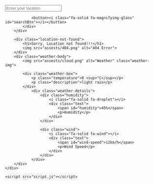 <!DOCTYPE html>
<html lang="en">
<head>
    <meta charset="UTF-8">
    <title>Weather App</title>
    <link rel="stylesheet" href="https://cdnjs.cloudflare.com/ajax/libs/font-awesome/6.4.0/css/all.min.css" integrity="sha512-iecdLmaskl7CVkqkXNQ/ZH/XLlvWZOJyj7Yy7tcenmpD1ypASozpmT/E0iPtmFIB46ZmdtAc9eNBvH0H/ZpiBw==" crossorigin="anonymous" referrerpolicy="no-referrer" />
    <link rel="stylesheet" href="style.css">
</head>
<body>
    <div class="container">
        <div class="header">
            <div class="search-box">
                <input type="text" placeholder="Enter your location" class="input-box">

                <button><i class="fa-solid fa-magnifying-glass" id="searchBtn"></i></button>
            </div>
        </div>

        <div class="location-not-found">
            <h1>Sorry, Location not found!!!</h1>
            <img src="assests/404.png" alt="404 Error">
        </div>
        <div class="weather-body">
            <img src="assests/cloud.png" alt="Weather" class="weather-img">

            <div class="weather-box">
                <p class="temperature">0 <sup>°C</sup></p>
                <p class="description">light rain</p>
            </div>
                <div class="weather-details">
                    <div class="humidity">
                        <i class="fa-solid fa-droplet"></i>
                        <div class="text">
                            <span id="humidity">45%</span>
                            <p>Humidity</p>
                        </div>
                    </div>

                    <div class="wind">
                        <i class="fa-solid fa-wind"></i>
                        <div class="text">
                            <span id="wind-speed">12km/h</span>
                            <p>Wind Speed</p>
                        </div>
                    </div>
                </div>
        </div>
    </div>

    <script src="script.js"></script>
</body>

</html>
